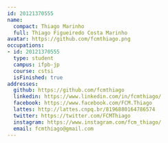 ```yaml
---
id: 20121370555
name:
  compact: Thiago Marinho
  full: Thiago Figueiredo Costa Marinho
avatar: https://github.com/fcmthiago.png
occupations:
- id: 20121370555
  type: student
  campus: ifpb-jp
  course: cstsi
  isFinished: true
addresses:
  github: https://github.com/fcmthiago
  linkedin: https://www.linkedin.com/in/fcmthiago/
  facebook: https://www.facebook.com/FCM.Thiago
  lattes: http://lattes.cnpq.br/8196880164786574
  twitter: https://twitter.com/FCMThiago
  instagram: https://www.instagram.com/fcm_thiago/
  email: fcmthiago@gmail.com
---
```

